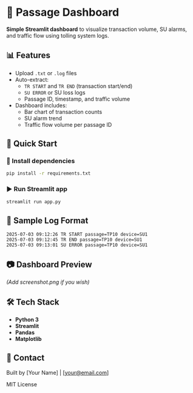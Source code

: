 # 🚦 Passage Dashboard

**Simple Streamlit dashboard** to visualize transaction volume, SU alarms, and traffic flow using tolling system logs.

## 📊 Features

- Upload `.txt` or `.log` files
- Auto-extract:
  - `TR START` and `TR END` (transaction start/end)
  - `SU ERROR` or SU loss logs
  - Passage ID, timestamp, and traffic volume
- Dashboard includes:
  - Bar chart of transaction counts
  - SU alarm trend
  - Traffic flow volume per passage ID

## 🚀 Quick Start

### 🔧 Install dependencies

```bash
pip install -r requirements.txt
```

### ▶️ Run Streamlit app

```bash
streamlit run app.py
```

## 📂 Sample Log Format

```
2025-07-03 09:12:26 TR START passage=TP10 device=SU1
2025-07-03 09:12:45 TR END passage=TP10 device=SU1
2025-07-03 09:13:01 SU ERROR passage=TP10 device=SU1
```

## 📷 Dashboard Preview

_(Add screenshot.png if you wish)_

## 🛠 Tech Stack

- **Python 3**
- **Streamlit**
- **Pandas**
- **Matplotlib**

## 📧 Contact

Built by [Your Name] | [your@email.com]

MIT License

